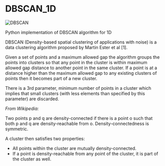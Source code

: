 # DBSCAN_1D

![DBSCAN]('DBSCAN_1D.png')

Python implementation of DBSCAN algorithm for 1D

DBSCAN (Density-based spatial clustering of applications with noise) is a data clustering algorithm proposed by Martin Ester et al [1].

Given a set of points and a maximum allowed gap the algorithm groups the points into clusters so that any point in the cluster is within maximum allowed gap distance to another point in the same cluster. If a point is at a distance higher than the maximum allowed gap to any existing clusters of points then it becomes part of a new cluster.

There is a 3rd parameter, minimum number of points in a cluster which implies that small clusters (with less elements than specified by this parameter) are discarded.


*From Wikipedia:*

Two points p and q are density-connected if there is a point o such that both p and q are density-reachable from o. Density-connectedness is symmetric.

A cluster then satisfies two properties:
* All points within the cluster are mutually density-connected.
* If a point is density-reachable from any point of the cluster, it is part of the cluster as well.
